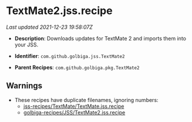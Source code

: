# TextMate2.jss.recipe

_Last updated 2021-12-23 19:58:07Z_

- **Description**: Downloads updates for TextMate 2 and imports them into your JSS.

- **Identifier**: `com.github.golbiga.jss.TextMate2`

- **Parent Recipes**: `com.github.golbiga.pkg.TextMate2`

## Warnings

- These recipes have duplicate filenames, ignoring numbers:
    - [jss-recipes/TextMate/TextMate.jss.recipe](/autopkg-dupe-tracker/jss-recipes/TextMate/TextMate.jss.recipe)
    - [golbiga-recipes/JSS/TextMate2.jss.recipe](/autopkg-dupe-tracker/golbiga-recipes/JSS/TextMate2.jss.recipe)